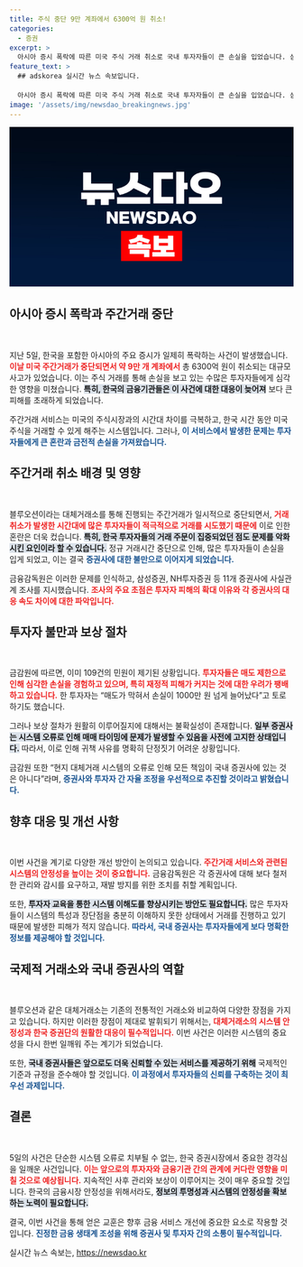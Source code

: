 ```yaml
---
title: 주식 중단 9만 계좌에서 6300억 원 취소!
categories:
  - 증권
excerpt: >
  아시아 증시 폭락에 따른 미국 주식 거래 취소로 국내 투자자들이 큰 손실을 입었습니다. 삼성증권 등 주요 증권사의 대응이 늦어져 보상 절차가 난항에 예상됩니다. 금감원은 사실관계를 조사 중이며, 투자자들은 불만을 표출하고 있습니다.
feature_text: >
  ## adskorea 실시간 뉴스 속보입니다.

  아시아 증시 폭락에 따른 미국 주식 거래 취소로 국내 투자자들이 큰 손실을 입었습니다. 삼성증권 등 주요 증권사의 대응이 늦어져 보상 절차가 난항에 예상됩니다. 금감원은 사실관계를 조사 중이며, 투자자들은 불만을 표출하고 있습니다.
image: '/assets/img/newsdao_breakingnews.jpg'
---
```


<p><img src="/assets/img/newsdao_breakingnews.jpg" alt="adskorea 속보" /></p>

<h2 data-ke-size="size26">아시아 증시 폭락과 주간거래 중단</h2>

<p data-ke-size="size16">&nbsp;</p>

<p>지난 5일, 한국을 포함한 아시아의 주요 증시가 일제히 폭락하는 사건이 발생했습니다. <b><span style="color: #ee2323;">이날 미국 주간거래가 중단되면서 약 9만 개 계좌에서</span></b> 총 6300억 원이 취소되는 대규모 사고가 있었습니다. 이는 주식 거래를 통해 손실을 보고 있는 수많은 투자자들에게 심각한 영향을 미쳤습니다. <b><span style="background-color: #21538527;">특히, 한국의 금융기관들은 이 사건에 대한 대응이 늦어져</span></b> 보다 큰 피해를 초래하게 되었습니다.</p>

<p>주간거래 서비스는 미국의 주식시장과의 시간대 차이를 극복하고, 한국 시간 동안 미국 주식을 거래할 수 있게 해주는 시스템입니다. 그러나, <b><span style="color: #1a5490;">이 서비스에서 발생한 문제는 투자자들에게 큰 혼란과 금전적 손실을 가져왔습니다.</span></b></p>

<h2 data-ke-size="size26">주간거래 취소 배경 및 영향</h2>

<p data-ke-size="size16">&nbsp;</p>

<p>블루오션이라는 대체거래소를 통해 진행되는 주간거래가 일시적으로 중단되면서, <b><span style="color: #ee2323;">거래 취소가 발생한 시간대에 많은 투자자들이 적극적으로 거래를 시도했기 때문에</span></b> 이로 인한 혼란은 더욱 컸습니다. <b><span style="background-color: #21538527;">특히, 한국 투자자들의 거래 주문이 집중되었던 점도 문제를 악화시킨 요인이라 할 수 있습니다.</span></b> 정규 거래시간 중단으로 인해, 많은 투자자들이 손실을 입게 되었고, 이는 결국 <b><span style="color: #1a5490;">증권사에 대한 불만으로 이어지게 되었습니다.</span></b></p>

<p>금융감독원은 이러한 문제를 인식하고, 삼성증권, NH투자증권 등 11개 증권사에 사실관계 조사를 지시했습니다. <b><span style="color: #ee2323;">조사의 주요 초점은 투자자 피해의 확대 이유와 각 증권사의 대응 속도 차이에 대한 파악입니다.</span></b></p>

<h2 data-ke-size="size26">투자자 불만과 보상 절차</h2>

<p data-ke-size="size16">&nbsp;</p>

<p>금감원에 따르면, 이미 109건의 민원이 제기된 상황입니다. <b><span style="color: #ee2323;">투자자들은 매도 제한으로 인해 심각한 손실을 경험하고 있으며, 특히 재정적 피해가 커지는 것에 대한 우려가 팽배하고 있습니다.</span></b> 한 투자자는 “매도가 막혀서 손실이 1000만 원 넘게 늘어났다”고 토로하기도 했습니다. </p>

<p>그러나 보상 절차가 원활히 이루어질지에 대해서는 불확실성이 존재합니다. <b><span style="background-color: #21538527;">일부 증권사는 시스템 오류로 인해 매매 타이밍에 문제가 발생할 수 있음을 사전에 고지한 상태입니다.</span></b> 따라서, 이로 인해 귀책 사유를 명확히 단정짓기 어려운 상황입니다.</p>

<p>금감원 또한 “현지 대체거래 시스템의 오류로 인해 모든 책임이 국내 증권사에 있는 것은 아니다”라며, <b><span style="color: #1a5490;">증권사와 투자자 간 자율 조정을 우선적으로 추진할 것이라고 밝혔습니다.</span></b></p>

<h2 data-ke-size="size26">향후 대응 및 개선 사항</h2>

<p data-ke-size="size16">&nbsp;</p>

<p>이번 사건을 계기로 다양한 개선 방안이 논의되고 있습니다. <b><span style="color: #ee2323;">주간거래 서비스와 관련된 시스템의 안정성을 높이는 것이 중요합니다.</span></b> 금융감독원은 각 증권사에 대해 보다 철저한 관리와 감시를 요구하고, 재발 방지를 위한 조치를 취할 계획입니다. </p>

<p>또한, <b><span style="background-color: #21538527;">투자자 교육을 통한 시스템 이해도를 향상시키는 방안도 필요합니다.</span></b> 많은 투자자들이 시스템의 특성과 장단점을 충분히 이해하지 못한 상태에서 거래를 진행하고 있기 때문에 발생한 피해가 적지 않습니다. <b><span style="color: #1a5490;">따라서, 국내 증권사는 투자자들에게 보다 명확한 정보를 제공해야 할 것입니다.</span></b></p>

<h2 data-ke-size="size26">국제적 거래소와 국내 증권사의 역할</h2>

<p data-ke-size="size16">&nbsp;</p>

<p>블루오션과 같은 대체거래소는 기존의 전통적인 거래소와 비교하여 다양한 장점을 가지고 있습니다. 하지만 이러한 장점이 제대로 발휘되기 위해서는, <b><span style="color: #ee2323;">대체거래소의 시스템 안정성과 한국 증권단의 원활한 대응이 필수적입니다.</span></b> 이번 사건은 이러한 시스템의 중요성을 다시 한번 일깨워 주는 계기가 되었습니다.</p>

<p>또한, <b><span style="background-color: #21538527;">국내 증권사들은 앞으로도 더욱 신뢰할 수 있는 서비스를 제공하기 위해</span></b> 국제적인 기준과 규정을 준수해야 할 것입니다. <b><span style="color: #1a5490;">이 과정에서 투자자들의 신뢰를 구축하는 것이 최우선 과제입니다.</span></b></p>

<h2 data-ke-size="size26">결론</h2>

<p data-ke-size="size16">&nbsp;</p>

<p>5일의 사건은 단순한 시스템 오류로 치부될 수 없는, 한국 증권시장에서 중요한 경각심을 일깨운 사건입니다. <b><span style="color: #ee2323;">이는 앞으로의 투자자와 금융기관 간의 관계에 커다란 영향을 미칠 것으로 예상됩니다.</span></b> 지속적인 사후 관리와 보상이 이루어지는 것이 매우 중요할 것입니다. 한국의 금융시장 안정성을 위해서라도, <b><span style="background-color: #21538527;">정보의 투명성과 시스템의 안정성을 확보하는 노력이 필요합니다.</span></b> </p>

<p>결국, 이번 사건을 통해 얻은 교훈은 향후 금융 서비스 개선에 중요한 요소로 작용할 것입니다. <b><span style="color: #1a5490;">진정한 금융 생태계 조성을 위해 증권사 및 투자자 간의 소통이 필수적입니다.</span></b></p>
실시간 뉴스 속보는, <a href="https://newsdao.kr" rel="dofollow">https://newsdao.kr</a>


